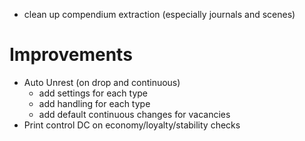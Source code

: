 - clean up compendium extraction (especially journals and scenes)

# Improvements

- Auto Unrest (on drop and continuous)
  - add settings for each type
  - add handling for each type
  - add default continuous changes for vacancies
- Print control DC on economy/loyalty/stability checks